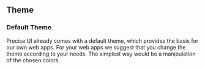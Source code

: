 ## Theme

### Default Theme

Precise UI already comes with a default theme, which provides the basis for our own web apps. For your web apps we suggest that you change the theme according to your needs. The simplest way would be a manipulation of the chosen colors.
